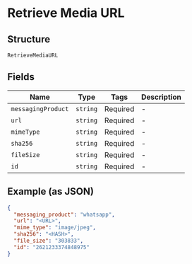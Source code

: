 
# Retrieve Media URL

## Structure

`RetrieveMediaURL`

## Fields

| Name | Type | Tags | Description |
|  --- | --- | --- | --- |
| `messagingProduct` | `string` | Required | - |
| `url` | `string` | Required | - |
| `mimeType` | `string` | Required | - |
| `sha256` | `string` | Required | - |
| `fileSize` | `string` | Required | - |
| `id` | `string` | Required | - |

## Example (as JSON)

```json
{
  "messaging_product": "whatsapp",
  "url": "<URL>",
  "mime_type": "image/jpeg",
  "sha256": "<HASH>",
  "file_size": "303833",
  "id": "2621233374848975"
}
```

